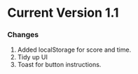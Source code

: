 ﻿# Current Version 1.1
### Changes
1) Added localStorage for score and time.
2) Tidy up UI
3) Toast for button instructions.
